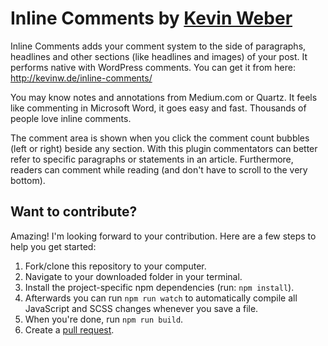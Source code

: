 Inline Comments by [Kevin Weber](http://kevinw.de/)
====================

Inline Comments adds your comment system to the side of paragraphs, headlines and other sections (like headlines and images) of your post. It performs native with WordPress comments. You can get it from here: http://kevinw.de/inline-comments/

You may know notes and annotations from Medium.com or Quartz. It feels like commenting in Microsoft Word, it goes easy and fast. Thousands of people love inline comments.

The comment area is shown when you click the comment count bubbles (left or right) beside any section.
With this plugin commentators can better refer to specific paragraphs or statements in an article.
Furthermore, readers can comment while reading (and don't have to scroll to the very bottom).

## Want to contribute?
Amazing! I'm looking forward to your contribution. Here are a few steps to help you get started:

1. Fork/clone this repository to your computer.
2. Navigate to your downloaded folder in your terminal.
3. Install the project-specific npm dependencies (run: `npm install`).
4. Afterwards you can run `npm run watch` to automatically compile all JavaScript and SCSS changes whenever you save a file.
5. When you're done, run `npm run build`.
6. Create a [pull request](https://help.github.com/articles/creating-a-pull-request/).
